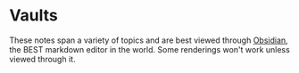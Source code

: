 # Vaults

These notes span a variety of topics and are best viewed through [Obsidian](https://obsidian.md/), the BEST markdown editor in the world. Some renderings won't work unless viewed through it.